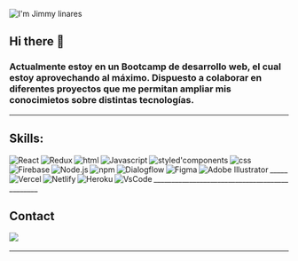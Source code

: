 ![I'm Jimmy linares](https://user-images.githubusercontent.com/83909856/170892027-ac5709c7-7bbe-403c-9bae-bec016ee4a2d.gif)


## Hi there 👋

### Actualmente estoy en un Bootcamp de desarrollo web, el cual estoy aprovechando al máximo. Dispuesto a colaborar en diferentes proyectos que me permitan ampliar mis conocimietos sobre distintas tecnologías. 
_______

## Skills: 

<img align="left" alt="React" width="" src="https://img.shields.io/badge/React-20232A?style=for-the-badge&logo=react&logoColor=61DAFB" />
<img align="left" alt="Redux" width="" src="https://img.shields.io/badge/Redux-593D88?style=for-the-badge&logo=redux&logoColor=white" />
<img align="left" alt="html" width="" src="https://img.shields.io/badge/HTML5-E34F26?style=for-the-badge&logo=html5&logoColor=white" />
<img align="left" alt="Javascript" width="" src="https://img.shields.io/badge/JavaScript-323330?style=for-the-badge&logo=javascript&logoColor=F7DF1E" />
<img align="left" alt="styled'components" width="" src="https://img.shields.io/badge/styled--components-DB7093?style=for-the-badge&logo=styled-components&logoColor=white" />
<img align="left" alt="css" width="" src="https://img.shields.io/badge/CSS3-1572B6?style=for-the-badge&logo=css3&logoColor=white" />
<img align="left" alt="Firebase" width="" src="https://img.shields.io/badge/firebase-ffca28?style=for-the-badge&logo=firebase&logoColor=black" />
<img align="left" alt="Node.js" width="" src="https://img.shields.io/badge/Node.js-339933?style=for-the-badge&logo=nodedotjs&logoColor=white" />
<img align="left" alt="npm" width="" src="https://img.shields.io/badge/npm-CB3837?style=for-the-badge&logo=npm&logoColor=white" />
<img align="left" alt="Dialogflow" width="" src="https://img.shields.io/badge/dialogflow-FF9800?style=for-the-badge&logo=dialogflow&logoColor=white" />
<img align="left" alt="Figma" width="" src="https://img.shields.io/badge/Figma-F24E1E?style=for-the-badge&logo=figma&logoColor=white" />
<img align="left" alt="Adobe Illustrator" width="" src="https://img.shields.io/badge/Adobe%20Illustrator-FF9A00?style=for-the-badge&logo=adobe%20illustrator&logoColor=white" />
<img align="left" alt="Vercel" width="" src="https://img.shields.io/badge/Vercel-000000?style=for-the-badge&logo=vercel&logoColor=white" />
<img align="left" alt="Netlify" width="" src="https://img.shields.io/badge/Netlify-00C7B7?style=for-the-badge&logo=netlify&logoColor=white" />
<img align="left" alt="Heroku" width="" src="https://img.shields.io/badge/Heroku-430098?style=for-the-badge&logo=heroku&logoColor=white" />
<img align="left" alt="VsCode" width="" src="https://img.shields.io/badge/Visual_Studio_Code-0078D4?style=for-the-badge&logo=visual%20studio%20code&logoColor=white" />
<br>
___________________________________________________

## Contact
<a href="https://www.linkedin.com/in/jimmy-linares"><img src="https://img.shields.io/badge/LinkedIn-0077B5?style=for-the-badge&logo=linkedin&logoColor=white" target="_blanck" /></a>&nbsp;&nbsp;&nbsp;&nbsp;

__________________________

<!--
**Vikingo92/Vikingo92** is a ✨ _special_ ✨ repository because its `README.md` (this file) appears on your GitHub profile.

[<img align="center" alt="Outlook" width="" src="https://img.shields.io/badge/Microsoft_Outlook-0078D4?style=for-the-badge&logo=microsoft-outlook&logoColor=white" />](mailto:jimmy_lv@outlook.com)
[<img align="center" alt="Outlook" width="" src="https://img.shields.io/badge/LinkedIn-0077B5?style=for-the-badge&logo=linkedin&logoColor=white" />][]


<img align="left" alt="React.js" width="30px" src="https://user-images.githubusercontent.com/83909856/170893270-a8502188-49b1-4c6e-a95f-16ecd19de1f3.png" />React.js
-
<img align="left" alt="Redux" width="30px" src="https://user-images.githubusercontent.com/83909856/170892937-1c8806a3-cbcb-4db7-aa24-cc87e7924d91.png" />Redux
-
<img align="left" alt="Firebase" width="30px" src="https://user-images.githubusercontent.com/83909856/170893318-97bd047d-ac2c-49fb-8f81-8dfd219b62bf.png" />Firebase
-
<img align="left" alt="Styled-Components" width="30px" src="https://user-images.githubusercontent.com/83909856/170893399-9264ac0b-c5a5-4452-ae47-bd9054a12464.png" />Styled-Components
-
<img align="left" alt="JavaScript" width="30px" src="https://user-images.githubusercontent.com/83909856/170893446-f5e7b4e4-08ed-4237-bfe5-f249972627a3.png" />JavaScript
-
<img align="left" alt="Html" width="30px" src="https://user-images.githubusercontent.com/83909856/170893483-15bab643-c010-410a-96fe-07d33f7621a6.png" />Html
-
<img align="left" alt="Css" width="30px" src="https://user-images.githubusercontent.com/83909856/170893490-05aa7a7e-4374-4a4b-83c8-5ac2bb2aa439.png" />Css
-
<img align="left" alt="Figma" width="30px" src="https://user-images.githubusercontent.com/83909856/170894121-240f1bd2-f69d-43cd-beb4-d0a256e1a353.png" />Figma
-
<img align="left" alt="Adobe Illustrator" width="30px" src="https://user-images.githubusercontent.com/83909856/170894145-53bfbcf4-795a-46ad-a119-4325d4ebca9e.png" />Adobe Illustrator
-

Here are some ideas to get you started:

- 🔭 I’m currently working on ...
- 🌱 I’m currently learning ...
- 👯 I’m looking to collaborate on ...
- 🤔 I’m looking for help with ...
- 💬 Ask me about ...
- 📫 How to reach me: ...
- 😄 Pronouns: ...
- ⚡ Fun fact: ...
-->

